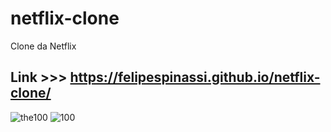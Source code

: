 # netflix-clone
Clone da Netflix 

## Link >>> https://felipespinassi.github.io/netflix-clone/

![the100](https://user-images.githubusercontent.com/77703754/156678795-835c4ff1-c389-4338-972a-4d271462085e.png)
![100](https://user-images.githubusercontent.com/77703754/156678992-b1700c2a-fcef-4409-91d9-7112981b9fce.png)
